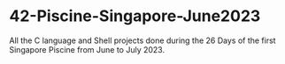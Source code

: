 # 42-Piscine-Singapore-June2023

All the C language and Shell projects done during the 26 Days of the first Singapore Piscine from June to July 2023.
